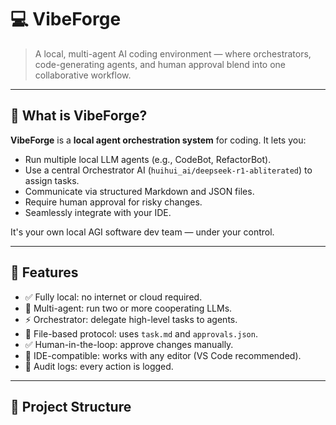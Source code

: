 # 💻 VibeForge

> A local, multi-agent AI coding environment — where orchestrators, code-generating agents, and human approval blend into one collaborative workflow.

---

## 🧠 What is VibeForge?

**VibeForge** is a **local agent orchestration system** for coding. It lets you:

- Run multiple local LLM agents (e.g., CodeBot, RefactorBot).
- Use a central Orchestrator AI (`huihui_ai/deepseek-r1-abliterated`) to assign tasks.
- Communicate via structured Markdown and JSON files.
- Require human approval for risky changes.
- Seamlessly integrate with your IDE.

It's your own local AGI software dev team — under your control.

---

## 🧩 Features

- ✅ Fully local: no internet or cloud required.
- 🔁 Multi-agent: run two or more cooperating LLMs.
- ⚡ Orchestrator: delegate high-level tasks to agents.
- 🧾 File-based protocol: uses `task.md` and `approvals.json`.
- ✅ Human-in-the-loop: approve changes manually.
- 📂 IDE-compatible: works with any editor (VS Code recommended).
- 📜 Audit logs: every action is logged.

---

## 📁 Project Structure

